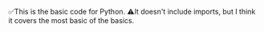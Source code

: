 ✅This is the basic code for Python. 
⚠️It doesn't include imports, but I think it covers the most basic of the basics.
